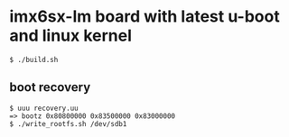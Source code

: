 # imx6sx-lm board with latest u-boot and linux kernel

```shell-session
$ ./build.sh
```

## boot recovery
```shell-session
$ uuu recovery.uu
=> bootz 0x80800000 0x83500000 0x83000000
$ ./write_rootfs.sh /dev/sdb1
```
